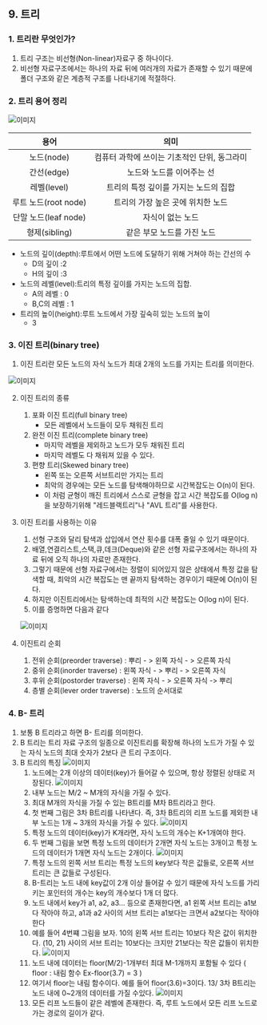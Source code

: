## 9. 트리
### 1. 트리란 무엇인가?
1. 트리 구조는 비선형(Non-linear)자료구 중 하나이다.
2. 비선형 자료구조에서는 하나의 자료 뒤에 여러개의 자료가 존재할 수 있기 때문에 폴더 구조와 같은 계층적 구조를 나타내기에 적절하다.

### 2. 트리 용어 정리

![이미지](https://oopy.lazyrockets.com/api/v2/notion/image?src=https%3A%2F%2Fs3-us-west-2.amazonaws.com%2Fsecure.notion-static.com%2F96df8c7c-c204-4e1a-bcd7-581f37d62d4f%2FUntitled.png&blockId=64a0461d-4d77-4a4a-849e-d3d9922c1b8f)

|용어|의미|
|:-:|:-:|
|노드(node)|컴퓨터 과학에 쓰이는 기초적인 단위, 동그라미|
|간선(edge)|노드와 노드를 이어주는 선|
|레벨(level)|트리의 특정 깊이를 가지는 노드의 집합|
|루트 노드(root node)|트리의 가장 높은 곳에 위치한 노드|
|단말 노드(leaf node)|자식이 없는 노드|
|형제(sibling)|같은 부모 노드를 가진 노드|

- 노드의 깊이(depth):루트에서 어떤 노드에 도달하기 위해 거쳐야 하는 간선의 수
    - D의 깊이 :2
    - H의 깊이 :3
- 노드의 레벨(level):트리의 특정 깊이를 가지는 노드의 집합. 
    - A의 레벨 : 0
    - B,C의 레벨 : 1
- 트리의 높이(height):루트 노드에서 가장 깊숙히 있는 노드의 높이
    - 3

### 3. 이진 트리(binary tree)
1. 이진 트리란 모든 노드의 자식 노드가 최대 2개의 노드를 가지는 트리를 의미한다.

![이미지](https://oopy.lazyrockets.com/api/v2/notion/image?src=https%3A%2F%2Fs3-us-west-2.amazonaws.com%2Fsecure.notion-static.com%2Fa3262e28-0aff-4080-87e6-21f65d7c39f9%2FUntitled.png&blockId=41fe4c4b-1acb-48fd-af1a-41804b4c4422)

2. 이진 트리의 종류
    1. 포화 이진 트리(full binary tree)
        - 모든 레벨에서 노드들이 모두 채워진 트리
    2. 완전 이진 트리(complete binary tree)
        - 마지막 레벨을 제외하고 노드가 모두 채워진 트리
        - 마지막 레벨도 다 채워져 있을 수 있다.
    3. 편향 트리(Skewed binary tree)
        - 왼쪽 또는 오른쪽 서브트리만 가지는 트리
        - 최악의 경우에는 모든 노드를 탐색해야하므로 시간복잡도는 O(n)이 된다.
        - 이 처럼 균형이 깨진 트리에서 스스로 균형을 잡고 시간 복잡도를 O(log n)을 보장하기위해 "레드블랙트리"나 "AVL 트리"를 사용한다.
3. 이진 트리를 사용하는 이유
    1. 선형 구조와 달리 탐색과 삽입에서 연산 횟수를 대폭 줄일 수 있기 때문이다.
    2. 배열,연결리스트,스택,큐,데크(Deque)와 같은 선형 자료구조에서는 하나의 자료 뒤에 오직 하나의 자료만 존재한다.
    3. 그렇기 때문에 선형 자료구에서는 정렬이 되어있지 않은 상태에서 특정 값을 탐색할 때, 최악의 시간 복잡도는 맨 끝까지 탐색하는 경우이기 때문에 O(n)이 된다.
    4. 하지만 이진트리에서는 탐색하는데 최적의 시간 복잡도는 O(log n)이 된다.
    5. 이를 증명하면 다음과 같다

    ![이미지](https://img1.daumcdn.net/thumb/R1280x0/?scode=mtistory2&fname=https%3A%2F%2Ft1.daumcdn.net%2Fcfile%2Ftistory%2F22149E4958537FEB15)
4. 이진트리 순회
    1. 전위 순회(preorder traverse) : 뿌리 - > 왼쪽 자식 - > 오른쪽 자식
    2. 중위 순회(inorder traverse) : 왼쪽 자식 - > 뿌리 - > 오른쪽 자식
    3. 후위 순회(postorder traverse) : 왼쪽 자식 - > 오른쪽 자식 -> 뿌리
    4. 층별 순회(lever order traverse) : 노드의 순서대로
### 4. B- 트리
1. 보통 B 트리라고 하면 B- 트리를 의미한다.
2. B 트리는 트리 자료 구조의 일종으로 이진트리를 확장해 하나의 노드가 가질 수 있는 자식 노드의 최대 숫자가 2보다 큰 트리 구조이다.
3. B 트리의 특징
    ![이미지](https://img1.daumcdn.net/thumb/R1280x0/?scode=mtistory2&fname=https%3A%2F%2Fblog.kakaocdn.net%2Fdn%2FtxFtg%2FbtrBfY0XYJQ%2FfcSzMZkIiltKSKISSGds31%2Fimg.webp)
    1. 노드에는 2개 이상의 데이터(key)가 들어갈 수 있으며, 항상 정렬된 상태로 저장된다.
    ![이미지](https://img1.daumcdn.net/thumb/R1280x0/?scode=mtistory2&fname=https%3A%2F%2Fblog.kakaocdn.net%2Fdn%2FcgHm9w%2FbtrBgdKjl4c%2Fqa3I1iSi7DhPLruKUcmVn0%2Fimg.webp)
    2. 내부 노드는 M/2 ~ M개의 자식을 가질 수 있다.
    3. 최대 M개의 자식을 가질 수 있는 B트리를 M차 B트리라고 한다.
    4. 첫 번째 그림은 3차 B트리를 나타낸다. 즉, 3차 B트리의 리프 노드를 제외한 내부 노드는 1개 ~ 3개의 자식을 가질 수 있다.
    ![이미지](https://img1.daumcdn.net/thumb/R1280x0/?scode=mtistory2&fname=https%3A%2F%2Fblog.kakaocdn.net%2Fdn%2FQjG5H%2FbtrBgpDJkg7%2FkX1lyLc9sDUjTRSG98A0Mk%2Fimg.webp)
    5. 특정 노드의 데이터(key)가 K개라면, 자식 노드의 개수는 K+1개여야 한다.
    6. 두 번째 그림을 보면 특정 노드의 데이터가 2개면 자식 노드는 3개이고 특정 노드의 데이터가 1개면 자식 노드는 2개이다.
    ![이미지](https://img1.daumcdn.net/thumb/R1280x0/?scode=mtistory2&fname=https%3A%2F%2Fblog.kakaocdn.net%2Fdn%2FJOl2D%2FbtrBfFAuAgh%2FyWN5ZSHC3nZb0ebKCHJh1k%2Fimg.webp)
    7. 특정 노드의 왼쪽 서브 트리는 특정 노드의 key보다 작은 값들로, 오른쪽 서브트리는 큰 값들로 구성된다.
    8. B-트리는 노드 내에 key값이 2개 이상 들어갈 수 있기 때문에 자식 노드를 가리키는 포인터의 개수는 key의 개수보다 1개 더 많다. 
    9. 노드 내에서 key가 a1, a2, a3... 등으로 존재한다면, a1 왼쪽 서브 트리는 a1보다 작아야 하고, a1과 a2 사이의 서브 트리는 a1보다는 크면서 a2보다는 작아야 한다
    10. 예를 들어 4번쨰 그림을 보자. 10의 왼쪽 서브 트리는 10보다 작은 값이 위치한다. (10, 21) 사이의 서브 트리는 10보다는 크지만 21보다는 작은 값들이 위치한다.
    ![이미지](https://img1.daumcdn.net/thumb/R1280x0/?scode=mtistory2&fname=https%3A%2F%2Fblog.kakaocdn.net%2Fdn%2FJOl2D%2FbtrBfFAuAgh%2FyWN5ZSHC3nZb0ebKCHJh1k%2Fimg.webp)
    11. 노드 내에 데이터는 floor(M/2)-1개부터 최대 M-1개까지 포함될 수 있다 ( floor : 내림 함수 Ex-floor(3.7) = 3 )
    12. 여기서 floor는 내림 함수이다. 예를 들어 floor(3.6)=3이다.
    13/ 3차 B트리는 노드 내에 0~2개의 데이터를 가질 수있다.
    ![이미지](https://img1.daumcdn.net/thumb/R1280x0/?scode=mtistory2&fname=https%3A%2F%2Fblog.kakaocdn.net%2Fdn%2FBVE0C%2FbtrBfY05W5E%2FRglzAA2qKUL65h73IQLoN0%2Fimg.webp)
    13. 모든 리프 노드들이 같은 레벨에 존재한다. 즉, 루트 노드에서 모든 리프 노드로 가는 경로의 길이가 같다.